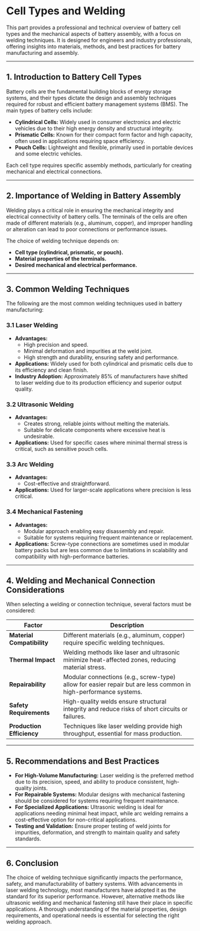 # Cell Types and Welding

This part provides a professional and technical overview of battery cell types and the mechanical aspects of battery assembly, with a focus on welding techniques. It is designed for engineers and industry professionals, offering insights into materials, methods, and best practices for battery manufacturing and assembly.

---

## 1. Introduction to Battery Cell Types
Battery cells are the fundamental building blocks of energy storage systems, and their types dictate the design and assembly techniques required for robust and efficient battery management systems (BMS). The main types of battery cells include:

- **Cylindrical Cells:** Widely used in consumer electronics and electric vehicles due to their high energy density and structural integrity.
- **Prismatic Cells:** Known for their compact form factor and high capacity, often used in applications requiring space efficiency.
- **Pouch Cells:** Lightweight and flexible, primarily used in portable devices and some electric vehicles.

Each cell type requires specific assembly methods, particularly for creating mechanical and electrical connections.

---

## 2. Importance of Welding in Battery Assembly
Welding plays a critical role in ensuring the mechanical integrity and electrical connectivity of battery cells. The terminals of the cells are often made of different materials (e.g., aluminum, copper), and improper handling or alteration can lead to poor connections or performance issues. 

The choice of welding technique depends on:
- **Cell type (cylindrical, prismatic, or pouch).**
- **Material properties of the terminals.**
- **Desired mechanical and electrical performance.**

---

## 3. Common Welding Techniques
The following are the most common welding techniques used in battery manufacturing:

### 3.1 Laser Welding
- **Advantages:**
  - High precision and speed.
  - Minimal deformation and impurities at the weld joint.
  - High strength and durability, ensuring safety and performance.
- **Applications:** Widely used for both cylindrical and prismatic cells due to its efficiency and clean finish.
- **Industry Adoption:** Approximately 85% of manufacturers have shifted to laser welding due to its production efficiency and superior output quality.

### 3.2 Ultrasonic Welding
- **Advantages:**
  - Creates strong, reliable joints without melting the materials.
  - Suitable for delicate components where excessive heat is undesirable.
- **Applications:** Used for specific cases where minimal thermal stress is critical, such as sensitive pouch cells.

### 3.3 Arc Welding
- **Advantages:**
  - Cost-effective and straightforward.
- **Applications:** Used for larger-scale applications where precision is less critical.

### 3.4 Mechanical Fastening
- **Advantages:**
  - Modular approach enabling easy disassembly and repair.
  - Suitable for systems requiring frequent maintenance or replacement.
- **Applications:** Screw-type connections are sometimes used in modular battery packs but are less common due to limitations in scalability and compatibility with high-performance batteries.

---

## 4. Welding and Mechanical Connection Considerations
When selecting a welding or connection technique, several factors must be considered:

| **Factor**                | **Description**                                                                                 |
|---------------------------|-------------------------------------------------------------------------------------------------|
| **Material Compatibility** | Different materials (e.g., aluminum, copper) require specific welding techniques.              |
| **Thermal Impact**         | Welding methods like laser and ultrasonic minimize heat-affected zones, reducing material stress. |
| **Repairability**          | Modular connections (e.g., screw-type) allow for easier repair but are less common in high-performance systems. |
| **Safety Requirements**    | High-quality welds ensure structural integrity and reduce risks of short circuits or failures.  |
| **Production Efficiency**  | Techniques like laser welding provide high throughput, essential for mass production.           |

---

## 5. Recommendations and Best Practices
- **For High-Volume Manufacturing:** Laser welding is the preferred method due to its precision, speed, and ability to produce consistent, high-quality joints.
- **For Repairable Systems:** Modular designs with mechanical fastening should be considered for systems requiring frequent maintenance.
- **For Specialized Applications:** Ultrasonic welding is ideal for applications needing minimal heat impact, while arc welding remains a cost-effective option for non-critical applications.
- **Testing and Validation:** Ensure proper testing of weld joints for impurities, deformation, and strength to maintain quality and safety standards.

---

## 6. Conclusion
The choice of welding technique significantly impacts the performance, safety, and manufacturability of battery systems. With advancements in laser welding technology, most manufacturers have adopted it as the standard for its superior performance. However, alternative methods like ultrasonic welding and mechanical fastening still have their place in specific applications. A thorough understanding of the material properties, design requirements, and operational needs is essential for selecting the right welding approach.
